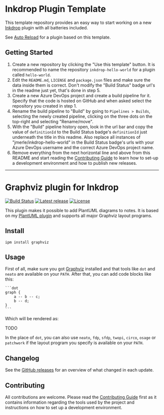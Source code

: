 # Inkdrop Plugin Template

This template repository provides an easy way to start working on a new [Inkdrop](https://inkdrop.app/) plugin with all batteries included.

See [Auto Reload](https://my.inkdrop.app/plugins/auto-reload) for a plugin based on this template.

## Getting Started

1. Create a new repository by clicking the "Use this template" button. It is recommended to name the repository `inkdrop-hello-world` for a plugin called `hello-world`.
2. Edit the `README.md`, `LICENSE` and `package.json` files and make sure the data inside them is correct. Don't modify the "Build Status" badge url's in the readme just yet, that's done in step 5.
3. Create a new Azure DevOps project and create a build pipeline for it. Specify that the code is hosted on GitHub and when asked select the repository you created in step 1.
4. Rename the build pipeline to "Build" by going to `Pipelines > Builds`, selecting the newly created pipeline, clicking on the three dots on the top-right and selecting "Rename/move".
5. With the "Build" pipeline history open, look in the url bar and copy the value of `definitionId` to the Build Status badge's `definitionId` just underneath the title in this readme. Also replace all instances of "jmerle/inkdrop-hello-world" in the Build Status badge's urls with your Azure DevOps username and the correct Azure DevOps project name.
6. Remove everything from the next horizontal line and above from this README and start reading the [Contributing Guide](./CONTRIBUTING.md) to learn how to set-up a development environment and how to publish new releases.

---

# Graphviz plugin for Inkdrop

[![Build Status](https://dev.azure.com/jmerle/inkdrop-graphviz/_apis/build/status/Build?branchName=master)](https://dev.azure.com/jmerle/inkdrop-graphviz/_build/latest?definitionId=1&branchName=master)
[![Latest release](https://img.shields.io/github/v/release/jmerle/inkdrop-graphviz)](https://my.inkdrop.app/plugins/graphviz)
[![License](https://img.shields.io/github/license/jmerle/inkdrop-graphviz)](https://github.com/jmerle/inkdrop-graphviz/blob/master/LICENSE)

This plugin makes it possible to add PlantUML diagrams to notes. It is based on my [PlantUML plugin](https://my.inkdrop.app/plugins/plantuml) and supports all major Graphviz layout programs.

## Install

```
ipm install graphviz
```

## Usage

First of all, make sure you got [Graphviz](https://www.graphviz.org/) installed and that tools like `dot` and `neato` are available on your `PATH`. After that, you can add code blocks like this:

    ```dot
    graph {
        a -- b -- c;
        b -- d;
    }
    ```

Which will be rendered as:

TODO

In the place of `dot`, you can also use `neato`, `fdp`, `sfdp`, `twopi`, `circo`, `osage` or `patchwork` if the layout program you specify is available on your `PATH`.

## Changelog

See the [GitHub releases](https://github.com/jmerle/inkdrop-graphviz/releases) for an overview of what changed in each update.

## Contributing

All contributions are welcome. Please read the [Contributing Guide](https://github.com/jmerle/inkdrop-graphviz/blob/master/CONTRIBUTING.md) first as it contains information regarding the tools used by the project and instructions on how to set up a development environment.
